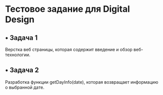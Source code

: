 # Тестовое задание для Digital Design
## &bull; Задача 1
Верстка веб страницы, которая содержит введение и обзор веб-технологии.

## &bull; Задача 2
Разработка функции getDayInfo(date), которая возвращает информацию о выбранной дате.

